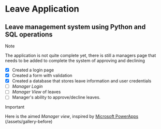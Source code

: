 # Leave Application
## Leave management system using Python and SQL operations
> [!NOTE]
> The application is not quite complete yet, there is still a managers page that needs to be added to complete the system of approving and declining

- [x] Created a login page
- [x] Created a form with validation
- [x] Created a database that stores leave information and user credentials
- [ ] *Manager Login*
- [ ] *Manager View* of leaves
- [ ] Manager's ability to approve/decline leaves.

> [!IMPORTANT]
> Here is the aimed *Manager view*, inspired by [Microsoft PowerApps](https://learn.microsoft.com/en-us/power-apps/maker/canvas-apps/customize-layout-sharepoint#change-the-layout)
> (/assets/gallery-before)
